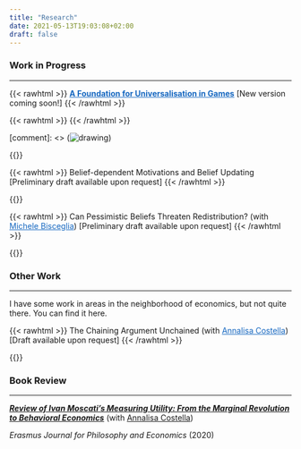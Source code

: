 ```yaml
---
title: "Research"
date: 2021-05-13T19:03:08+02:00
draft: false
---
```


<!--  [Here](https://enricomattiasalonia.com/statement/) you can find my research statement. -->

### Work in Progress

---

{{< rawhtml >}}
<span id="one"><a href="../research/docs/draft_universalisation.pdf" style="color: #1567C0;"><b>A Foundation for Universalisation in Games</b></a></span> <span id="two">[New version coming soon!]</span>
{{< /rawhtml >}}

{{< rawhtml >}}
<span id="two"></span>
{{< /rawhtml >}}

[comment]: <> (![drawing](dream_TradingCard.jg))

{{<hideuni>}}


{{< rawhtml >}}
<span id="one">Belief-dependent Motivations and Belief Updating</span> <span id="two">[Preliminary draft available upon request]</span>
{{< /rawhtml >}}

{{<hidebelief>}}

{{< rawhtml >}}
<span id="one">Can Pessimistic Beliefs Threaten Redistribution?</span> <span id="two">(with <a href="https://www.tse-fr.eu/fr/people/michele-bisceglia" style="color: #1567C0;">Michele Bisceglia</a>) [Preliminary draft available upon request]</span>
{{< /rawhtml >}}

{{<hidevoi>}}

### Other Work

---

I have some work in areas in the neighborhood of economics, but not quite there. You can find it here.


{{< rawhtml >}}
<span id="one">The Chaining Argument Unchained</span> <span id="two">(with <a href="https://www.annalisacostella.com/home" style="color: #1567C0;">Annalisa Costella</a>) [Draft available upon request]</span>
{{< /rawhtml >}}

{{<hidechang>}}

### Book Review

---

[_**Review of Ivan Moscati’s Measuring Utility: From the Marginal Revolution to Behavioral Economics**_](https://ejpe.org/journal/article/view/469/337)
(with [Annalisa Costella](https://www.annalisacostella.com/home))

_Erasmus Journal for Philosophy and Economics_ (2020)

<!-- 

##### Old and Dormant

---

**Redistribution of Freedom: A formal approach** (with [Annalisa Costella](https://www.annalisacostella.com/home))

{{<hidefreedom>}}


##### Young and Foolish

---

When I was younger (and more foolish) I wrote a couple of pieces for various reasons. Although these are poorly written and hardly rigorous, I believe the ideas were intriguing and I might polish and rewrite them in the future.

[**Magic the Gathering: economic analysis of the market of a collectible card game**](https://drive.google.com/file/d/15yPA-a-yTn5jF90XFUiu9AZ7T88ubzlS/view?usp=sharing)

[**Praxeology, Psychohistory, Economics**](https://drive.google.com/file/d/1wC50V4HI6mnFPW1gmyGW6v0mHXF-Tde_/view?usp=sharing) -->